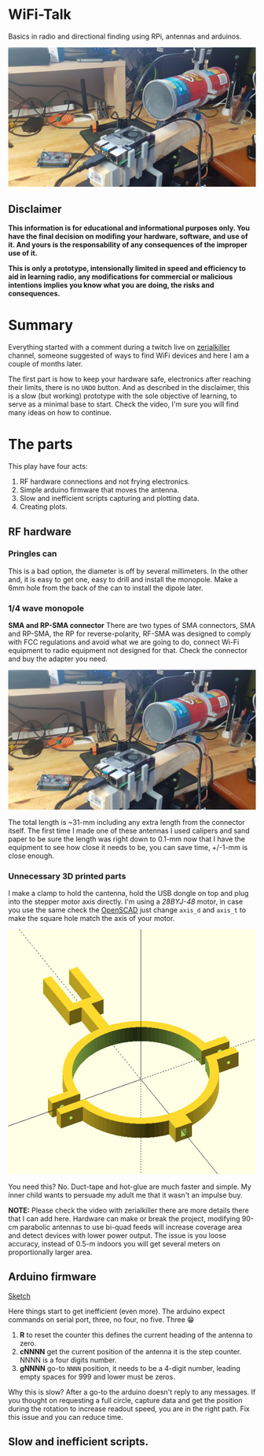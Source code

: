 # WiFi-Talk

Basics in radio and directional finding using RPi, antennas and arduinos.

![Cantenna](images/wifi-DF-prototype.jpg)

## Disclaimer

**This information is for educational and informational purposes only. 
You have the final decision on modifing your hardware, software, and use of it.
And yours is the responsability of any consequences of the improper use of it.**

**This is only a prototype, intensionally limited in speed and efficiency to
aid in learning radio, any modifications for commercial or malicious intentions
implies you know what you are doing, the risks and consequences.**


# Summary
Everything started with a comment during a twitch live on
[zerialkiller](https://www.twitch.tv/zerialkillerhacking) channel, someone
suggested of ways to find WiFi devices and here I am a couple of months later.

The first part is how to keep your hardware safe, electronics after reaching
their limits, there is no `UNDO` button. And as described in the disclaimer,
this is a slow (but working) prototype with the sole objective of learning,
to serve as a minimal base to start. Check the video, I'm sure you will
find many ideas on how to continue.


# The parts

This play have four acts:
1. RF hardware connections and not frying electronics.
2. Simple arduino firmware that moves the antenna.
3. Slow and inefficient scripts capturing and plotting data.
4. Creating plots.


## RF hardware

### Pringles can

This is a bad option, the diameter is off by several millimeters. In the other
and, it is easy to get one, easy to drill and install the monopole. Make a 6mm
hole from the back of the can to install the dipole later.


### 1/4 wave monopole

**SMA and RP-SMA connector**
There are two types of SMA connectors, SMA and RP-SMA, the RP for
reverse-polarity, RF-SMA was designed to comply with FCC regulations and
avoid what we are going to do, connect Wi-Fi equipment to radio equipment not
designed for that. Check the connector and buy the adapter you need.

![SMA and RP-SMA](images/wifi-DF-prototype.jpg)

The total length is ~31-mm including any extra length from the connector
itself. The first time I made one of these antennas I used calipers and
sand paper to be sure the length was right down to 0.1-mm now that I have
the equipment to see how close it needs to be, you can save time,
+/-1-mm is close enough.


### Unnecessary 3D printed parts

I make a clamp to hold the cantenna, hold the USB dongle on top and plug into
the stepper motor axis directly. I'm using a *28BYJ-48* motor, in case you use
the same check the [OpenSCAD](wifi-DF-mount.scad) just change
`axis_d` and `axis_t` to make the square hole match the axis of your motor.

![3D printed clamp](images/openscad-clamp.jpg)

You need this? No. Duct-tape and hot-glue are much faster and simple. My inner
child wants to persuade my adult me that it wasn't an impulse buy.

**NOTE:** Please check the video with zerialkiller there are more details there
that I can add here. Hardware can make or break the project, modifying 90-cm
parabolic antennas to use bi-quad feeds will increase coverage area and detect
devices with lower power output. The issue is you loose accuracy, instead of
0.5-m indoors you will get several meters on proportionally larger area.


## Arduino firmware 

[Sketch](arduino-stepper-sketch/arduino-stepper-sketch.ino)

Here things start to get inefficient (even more). The arduino expect commands
on serial port, three, no four, no five. Three 😁
1. **R** to reset the counter this defines the current heading of the antenna to
zero.
2. **cNNNN** get the current position of the antenna it is the step counter.
NNNN is a four digits number.
3. **gNNNN** go-to `NNNN` position, it needs to be a 4-digit number, leading
empty spaces for 999 and lower must be zeros.

Why this is slow? After a go-to the arduino doesn't reply to any messages. If
you thought on requesting a full circle, capture data and get the position
during the rotation to increase readout speed, you are in the right path. Fix
this issue and you can reduce time.


## Slow and inefficient scripts.
